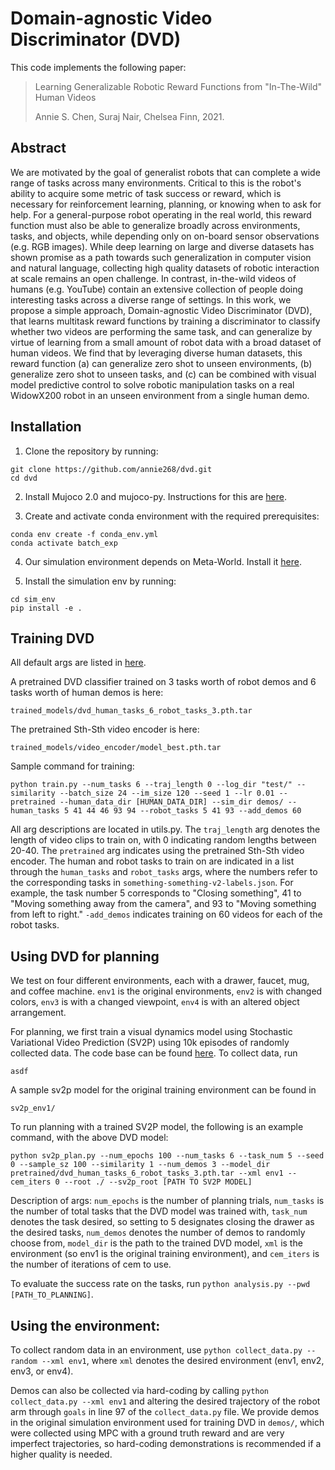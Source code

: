 # Domain-agnostic Video Discriminator (DVD)

This code implements the following paper: 

<!-- > [Learning Generalizable Robotic Reward Functions from In-The-Wild Human Videos](https://sites.google.com/view/batch-exploration).  -->
> Learning Generalizable Robotic Reward Functions from "In-The-Wild" Human Videos
>
> Annie S. Chen, Suraj Nair, Chelsea Finn, 2021.

## Abstract
We are motivated by the goal of generalist robots that can complete a wide range of tasks across many environments. Critical to this is the robot's ability to acquire some metric of task success or reward, which is necessary for reinforcement learning, planning, or knowing when to ask for help. For a general-purpose robot operating in the real world, this reward function must also be able to generalize broadly across environments, tasks, and objects, while depending only on on-board sensor observations (e.g. RGB images). While deep learning on large and diverse datasets has shown promise as a path towards such generalization in computer vision and natural language, collecting high quality datasets of robotic interaction at scale remains an open challenge. In contrast, in-the-wild videos of humans (e.g. YouTube) contain an extensive collection of people doing interesting tasks across a diverse range of settings. In this work, we propose a simple approach, Domain-agnostic Video Discriminator (DVD), that learns multitask reward functions by training a discriminator to classify whether two videos are performing the same task, and can generalize by virtue of learning from a small amount of robot data with a broad dataset of human videos. We find that by leveraging diverse human datasets, this reward function (a) can generalize zero shot to unseen environments, (b) generalize zero shot to unseen tasks, and (c) can be combined with visual model predictive control to solve robotic manipulation tasks on a real WidowX200 robot in an unseen environment from a single human demo.

## Installation
1. Clone the repository by running:
```
git clone https://github.com/annie268/dvd.git
cd dvd
```
2. Install Mujoco 2.0 and mujoco-py. Instructions for this are [here](https://github.com/openai/mujoco-py#install-mujoco).

3. Create and activate conda environment with the required prerequisites:
```
conda env create -f conda_env.yml
conda activate batch_exp
```

4. Our simulation environment depends on Meta-World. Install it [here](https://github.com/tianheyu927/metaworld).

5. Install the simulation env by running:
```
cd sim_env
pip install -e .
```

## Training DVD

All default args are listed in [here](https://github.com/annie268/dvd/utils.py).

A pretrained DVD classifier trained on 3 tasks worth of robot demos and 6 tasks worth of human demos is here:
```
trained_models/dvd_human_tasks_6_robot_tasks_3.pth.tar
```

The pretrained Sth-Sth video encoder is here:
```
trained_models/video_encoder/model_best.pth.tar
```

Sample command for training: 
```
python train.py --num_tasks 6 --traj_length 0 --log_dir "test/" --similarity --batch_size 24 --im_size 120 --seed 1 --lr 0.01 --pretrained --human_data_dir [HUMAN_DATA_DIR] --sim_dir demos/ --human_tasks 5 41 44 46 93 94 --robot_tasks 5 41 93 --add_demos 60
```
All arg descriptions are located in utils.py. The ```traj_length``` arg denotes the length of video clips to train on, with 0 indicating random lengths between 20-40. The ```pretrained``` arg indicates using the pretrained Sth-Sth video encoder. The human and robot tasks to train on are indicated in a list through the ```human_tasks``` and ```robot_tasks``` args, where the numbers refer to the corresponding tasks in ```something-something-v2-labels.json```. For example, the task number 5 corresponds to "Closing something", 41 to "Moving something away from the camera", and 93 to "Moving something from left to right." ```-add_demos``` indicates training on 60 videos for each of the robot tasks.


## Using DVD for planning
We test on four different environments, each with a drawer, faucet, mug, and coffee machine. ```env1``` is the original environments, ```env2``` is with changed colors, ```env3``` is with a changed viewpoint, ```env4``` is with an altered object arrangement. 

For planning, we first train a visual dynamics model using Stochastic Variational Video Prediction (SV2P) using 10k episodes of randomly collected data. The code base can be found [here](https://github.com/tensorflow/tensor2tensor). 
To collect data, run 
```
asdf
```

A sample sv2p model for the original training environment can be found in 
```
sv2p_env1/
```

To run planning with a trained SV2P model, the following is an example command, with the above DVD model:
```
python sv2p_plan.py --num_epochs 100 --num_tasks 6 --task_num 5 --seed 0 --sample_sz 100 --similarity 1 --num_demos 3 --model_dir pretrained/dvd_human_tasks_6_robot_tasks_3.pth.tar --xml env1 --cem_iters 0 --root ./ --sv2p_root [PATH TO SV2P MODEL]
```
Description of args: ```num_epochs``` is the number of planning trials, ```num_tasks``` is the number of total tasks that the DVD model was trained with, ```task_num``` denotes the task desired, so setting to 5 designates closing the drawer as the desired tasks, ```num_demos``` denotes the number of demos to randomly choose from, ```model_dir``` is the path to the trained DVD model, ```xml``` is the environment (so env1 is the original training environment), and ```cem_iters``` is the number of iterations of cem to use.

To evaluate the success rate on the tasks, run ```python analysis.py --pwd [PATH_TO_PLANNING]```.


## Using the environment:
To collect random data in an environment, use ```python collect_data.py --random --xml env1```, where ```xml``` denotes the desired environment (env1, env2, env3, or env4). 

Demos can also be collected via hard-coding by calling ```python collect_data.py --xml env1``` and altering the desired trajectory of the robot arm through ```goals``` in line 97 of the ```collect_data.py``` file. 
We provide demos in the original simulation environment used for training DVD in ```demos/```, which were collected using MPC with a ground truth reward and are very imperfect trajectories, so hard-coding demonstrations is recommended if a higher quality is needed. 



